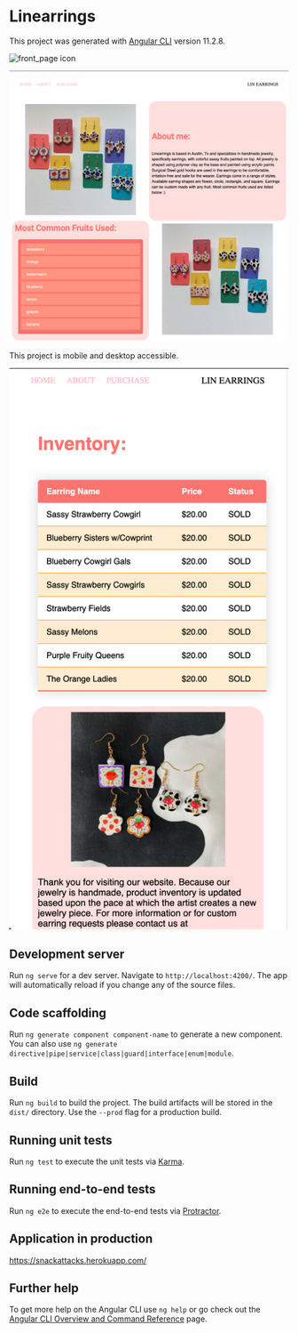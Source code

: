 # Linearrings

This project was generated with [Angular CLI](https://github.com/angular/angular-cli) version 11.2.8.

![front_page icon](https://github.com/lincherryz/linearrings/blob/master/main-page.png)

![about_page icon](https://github.com/lincherryz/linearrings/blob/master/about-me-page.png)

This project is mobile and desktop accessible.

![purchase_page icon](https://github.com/lincherryz/linearrings/blob/master/mobile-purchase-page.png)

## Development server

Run `ng serve` for a dev server. Navigate to `http://localhost:4200/`. The app will automatically reload if you change any of the source files.

## Code scaffolding

Run `ng generate component component-name` to generate a new component. You can also use `ng generate directive|pipe|service|class|guard|interface|enum|module`.

## Build

Run `ng build` to build the project. The build artifacts will be stored in the `dist/` directory. Use the `--prod` flag for a production build.

## Running unit tests

Run `ng test` to execute the unit tests via [Karma](https://karma-runner.github.io).

## Running end-to-end tests

Run `ng e2e` to execute the end-to-end tests via [Protractor](http://www.protractortest.org/).

## Application in production 
https://snackattacks.herokuapp.com/

## Further help

To get more help on the Angular CLI use `ng help` or go check out the [Angular CLI Overview and Command Reference](https://angular.io/cli) page.
